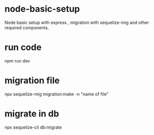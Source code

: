 # node-basic-setup
Node basic setup with express , migration with sequelize-mig and other required components.

# run code 
npm run dev

# migration file
npx sequelize-mig migration:make -n "name of file"

# migrate in db
npx sequelize-cli db:migrate


